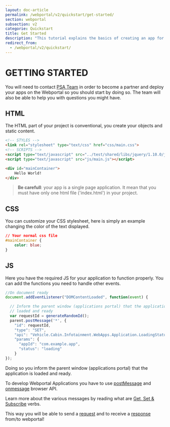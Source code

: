 ```yaml
---
layout: doc-article
permalink: /webportal/v2/quickstart/get-started/
section: webportal
subsection: v2
categorie: Quickstart
title: Get Started
description: "This tutorial explains the basics of creating an app for Webportal v2 and using our API features."
redirect_from:
  - /webportal/v2/quickstart/
---
```


# GETTING STARTED

You will need to contact [PSA Team](mailto:connectedcar@mpsa.com) in order to become a partner and deploy your apps on the Webportal so you should start by doing so.
The team will also be able to help you with questions you might have.

## HTML

The HTML part of your project is conventional, you create your objects and static content.

```html
<!-- STYLES -->
<link rel="stylesheet" type="text/css" href="css/main.css">
<!-- SCRIPTS -->
<script type="text/javascript" src="../test/shared/libs/jquery/1.10.0/jquery.js"></script>
<script type="text/javascript" src="js/main.js"></script>

<div id="mainContainer">
    Hello World!
</div>
```
>**Be carefull**: your app is a single page application. It mean that you must have only one html file ('index.html') in your project.

## CSS

You can customize your CSS stylesheet, here is simply an example changing the color of the text displayed.

```css
// Your normal css file
#mainContainer {
    color: blue;
}
```

## JS

Here you have the required JS for your application to function properly. You can add the functions you need to handle other events.

```javascript
//On document ready
document.addEventListener("DOMContentLoaded", function(event) {

  // Inform the parent window (applications portal) that the application is
  // loaded and ready
  var requestId = generateRandomId();
  parent.postMessage('*', {
    "id": requestId, 
    "type": "SET", 
    "api": "Vehicle.Cabin.Infotainment.WebApps.Application.LoadingStatus", 
    "params": {
      "appId": "com.example.app",
      "status": "loading" 
    }
});
```

Doing so you inform the parent window (applications portal) that the application is loaded and ready.

To develop Webportal Applications you have to use [postMessage](https://developer.mozilla.org/en-US/docs/Web/API/Window/postMessage) and [onmessage](https://developer.mozilla.org/en-US/docs/Web/API/WindowEventHandlers/onmessage) browser API.

Learn more about the various messages by reading what are [Get, Set & Subscribe]({{site.baseurl}}/webportal/v2/quickstart/get-set-subscribe/#article) verbs.

This way you will be able to send a [request]({{site.baseurl}}/webportal/v2/quickstart/request/#article) and to receive a [response]({{site.baseurl}}/webportal/v2/quickstart/response/#article) from/to webportal!